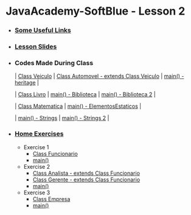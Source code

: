 # JavaAcademy-SoftBlue - Lesson 2

* ### [Some Useful Links](https://github.com/samuel-sanches-BR/JavaAcademy-SoftBlue/blob/exercises_and_certified/Webinar%20%232%20-%20Links.txt)

* ### [Lesson Slides](https://github.com/samuel-sanches-BR/JavaAcademy-SoftBlue/blob/exercises_and_certified/Webinar%20%232%20-%20Slides.pdf)

* ### **Codes Made During Class**

  | [Class Veiculo](https://github.com/samuel-sanches-BR/JavaAcademy-SoftBlue/blob/exercises_and_certified/Veiculo.java) | 
  [Class Automovel - extends Class Veiculo](https://github.com/samuel-sanches-BR/JavaAcademy-SoftBlue/blob/exercises_and_certified/Automovel.java) | 
  [main() - heritage](https://github.com/samuel-sanches-BR/JavaAcademy-SoftBlue/blob/exercises_and_certified/Heranca.java) | 
  
  | [Class Livro](https://github.com/samuel-sanches-BR/JavaAcademy-SoftBlue/blob/exercises_and_certified/Livro.java) | 
  [main() - Biblioteca](https://github.com/samuel-sanches-BR/JavaAcademy-SoftBlue/blob/exercises_and_certified/Biblioteca.java) |
  [main() - Biblioteca 2](https://github.com/samuel-sanches-BR/JavaAcademy-SoftBlue/blob/exercises_and_certified/Biblioteca2.java) | 
  
  | [Class Matematica](https://github.com/samuel-sanches-BR/JavaAcademy-SoftBlue/blob/exercises_and_certified/Matematica.java) | 
  [main() - ElementosEstaticos](https://github.com/samuel-sanches-BR/JavaAcademy-SoftBlue/blob/exercises_and_certified/ElementosEstaticos.java) | 
  
  | [main() - Strings](https://github.com/samuel-sanches-BR/JavaAcademy-SoftBlue/blob/exercises_and_certified/Strings.java) | 
  [main() - Strings 2](https://github.com/samuel-sanches-BR/JavaAcademy-SoftBlue/blob/exercises_and_certified/Strings2.java) | 

* ### [Home Exercises](https://github.com/samuel-sanches-BR/JavaAcademy-SoftBlue/blob/exercises_and_certified/Webinar%20%232%20-%20Exerc%C3%ADcios.pdf)
  * Exercise 1
    * [Class Funcionario](https://github.com/samuel-sanches-BR/JavaAcademy-SoftBlue/blob/exercises_and_certified/Lesson2Funcionario.java)
    * [main()](https://github.com/samuel-sanches-BR/JavaAcademy-SoftBlue/blob/exercises_and_certified/Lesson2Exercicio1.java)
  * Exercise 2
    * [Class Analista - extends Class Funcionario](https://github.com/samuel-sanches-BR/JavaAcademy-SoftBlue/blob/exercises_and_certified/Analista.java)
    * [Class Gerente - extends Class Funcionario](https://github.com/samuel-sanches-BR/JavaAcademy-SoftBlue/blob/exercises_and_certified/Gerente.java)
    * [main()](https://github.com/samuel-sanches-BR/JavaAcademy-SoftBlue/blob/exercises_and_certified/Exercicio2.java)
  * Exercise 3
    * [Class Empresa](https://github.com/samuel-sanches-BR/JavaAcademy-SoftBlue/blob/exercises_and_certified/Empresa.java)
    * [main()](https://github.com/samuel-sanches-BR/JavaAcademy-SoftBlue/blob/exercises_and_certified/Exercicio3.java)
